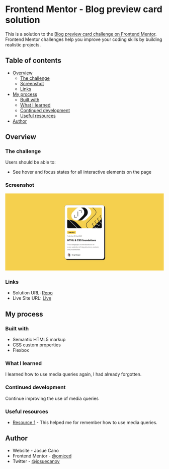 # Frontend Mentor - Blog preview card solution

This is a solution to the [Blog preview card challenge on Frontend Mentor](https://www.frontendmentor.io/challenges/blog-preview-card-ckPaj01IcS). Frontend Mentor challenges help you improve your coding skills by building realistic projects. 

## Table of contents

- [Overview](#overview)
  - [The challenge](#the-challenge)
  - [Screenshot](#screenshot)
  - [Links](#links)
- [My process](#my-process)
  - [Built with](#built-with)
  - [What I learned](#what-i-learned)
  - [Continued development](#continued-development)
  - [Useful resources](#useful-resources)
- [Author](#author)


## Overview

### The challenge

Users should be able to:

- See hover and focus states for all interactive elements on the page

### Screenshot

![](./screenshot.jpeg)

### Links

- Solution URL: [Repo](https://github.com/Omiced/blog_preview_card)
- Live Site URL: [Live](https://omiced.github.io/blog_preview_card/)

## My process

### Built with

- Semantic HTML5 markup
- CSS custom properties
- Flexbox


### What I learned
I learned how to use media queries again, I had already forgotten.

### Continued development
Continue improving the use of media queries


### Useful resources

- [Resource 1](https://www.w3schools.com/css/css_rwd_mediaqueries.asp) - This helped me for remember how to use media queries.


## Author

- Website - Josue Cano
- Frontend Mentor - [@omiced](https://www.frontendmentor.io/profile/omiced)
- Twitter - [@josuecanov](https://www.twitter.com/josuecanov)


